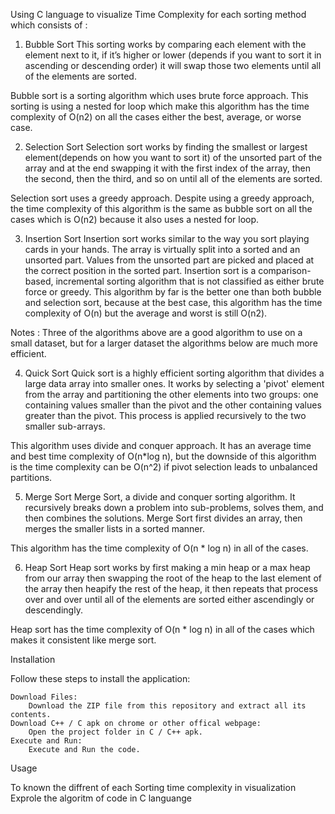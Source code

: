 Using C language to visualize Time Complexity for each sorting method which consists of :

1.	Bubble Sort
This sorting works by comparing each element with the element next to it, if it’s higher or lower (depends if you want to sort it in ascending or descending order) it will swap those two elements until all of the elements are sorted.

Bubble sort is a sorting algorithm which uses brute force approach. This sorting is using a nested for loop which make this algorithm has the time complexity of O(n2) on all the cases either the best, average, or worse case.

2.	Selection Sort
Selection sort works by finding the smallest or largest element(depends on how you want to sort it) of the unsorted part of the array and at the end swapping it with the first index of the array, then the second, then the third, and so on until all of the elements are sorted.

Selection sort uses a greedy approach. Despite using a greedy approach, the time complexity of this algorithm is the same as bubble sort on all the cases which is O(n2) because it also uses a nested for loop.

3.	Insertion Sort
Insertion sort works similar to the way you sort playing cards in your hands. The array is virtually split into a sorted and an unsorted part. Values from the unsorted part are picked and placed at the correct position in the sorted part.
Insertion sort is a comparison-based, incremental sorting algorithm that is not classified as either brute force or greedy. This algorithm by far is the better one than both bubble and selection sort, because at the best case, this algorithm has the time complexity of O(n) but the average and worst is still O(n2).

Notes : Three of the algorithms above are a good algorithm to use on a small dataset, but for a larger dataset the algorithms below are much more efficient.

4.	Quick Sort
Quick sort is a highly efficient sorting algorithm that divides a large data array into smaller ones. It works by selecting a 'pivot' element from the array and partitioning the other elements into two groups: one containing values smaller than the pivot and the other containing values greater than the pivot. This process is applied recursively to the two smaller sub-arrays.

This algorithm uses divide and conquer approach. It has an average time and best time complexity of O(n*log n), but the downside of this algorithm is the time complexity can be O(n^2) if pivot selection leads to unbalanced partitions.

5.	Merge Sort
Merge Sort, a divide and conquer sorting algorithm. It recursively breaks down a problem into sub-problems, solves them, and then combines the solutions. Merge Sort first divides an array, then merges the smaller lists in a sorted manner.

This algorithm has the time complexity of O(n * log n) in all of the cases.

6.	Heap Sort
Heap sort works by first making a min heap or a max heap from our array then swapping the root of the heap to the last element of the array then heapify the rest of the heap, it then repeats that process over and over until all of the elements are sorted either ascendingly or descendingly.

Heap sort has the time complexity of O(n * log n) in all of the cases which makes it consistent like merge sort.



    

Installation

Follow these steps to install the application:

    Download Files:
        Download the ZIP file from this repository and extract all its contents.
    Download C++ / C apk on chrome or other offical webpage:
        Open the project folder in C / C++ apk.
    Execute and Run:
        Execute and Run the code.
    

Usage

   To known the diffrent of each Sorting time complexity in visualization
   Exprole the algoritm of code in C languange 

    
